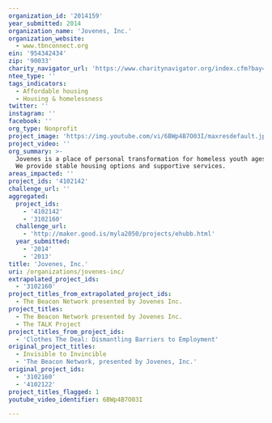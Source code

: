 ```yaml
---
organization_id: '2014159'
year_submitted: 2014
organization_name: 'Jovenes, Inc.'
organization_website:
  - www.tbnconnect.org
ein: '954342434'
zip: '90033'
charity_navigator_url: 'https://www.charitynavigator.org/index.cfm?bay=search.profile&ein=954342434'
ntee_type: ''
tags_indicators:
  - Affordable housing
  - Housing & homelessness
twitter: ''
instagram: ''
facebook: ''
org_type: Nonprofit
project_image: 'https://img.youtube.com/vi/6BWp4B7O03I/maxresdefault.jpg'
project_video: ''
org_summary: >-
  Jovenes is a place of personal transformation for homeless youth ages 18-25.
  We provide stable housing options and supportive services.
areas_impacted: ''
project_ids: '4102142'
challenge_url: ''
aggregated:
  project_ids:
    - '4102142'
    - '3102160'
  challenge_url:
    - 'http://maker.good.is/myla2050/projects/ehubb.html'
  year_submitted:
    - '2014'
    - '2013'
title: 'Jovenes, Inc.'
uri: /organizations/jovenes-inc/
extrapolated_project_ids:
  - '3102160'
project_titles_from_extrapolated_project_ids:
  - The Beacon Network presented by Jovenes Inc.
project_titles:
  - The Beacon Network presented by Jovenes Inc.
  - The TALK Project
project_titles_from_project_ids:
  - 'Clothes The Deal: Dismantling Barriers to Employment'
original_project_titles:
  - Invisible to Invincible
  - 'The Beacon Network, presented by Jovenes, Inc.'
original_project_ids:
  - '3102160'
  - '4102122'
project_titles_flagged: 1
youtube_video_identifier: 6BWp4B7O03I

---
```

